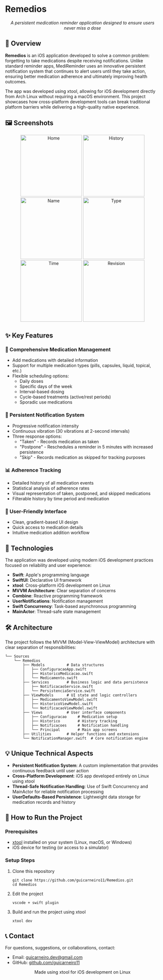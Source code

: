 # Remedios

<div align="center">

*A persistent medication reminder application designed to ensure users never miss a dose*
</div>

## 📌 Overview

**Remedios** is an iOS application developed to solve a common problem: forgetting to take medications despite receiving notifications. Unlike standard reminder apps, MediReminder uses an innovative persistent notification system that continues to alert users until they take action, ensuring better medication adherence and ultimately improving health outcomes.

The app was developed using xtool, allowing for iOS development directly from Arch Linux without requiring a macOS environment. This project showcases how cross-platform development tools can break traditional platform barriers while delivering a high-quality native experience.

## 🖼️ Screenshots

<div align="center">
<img src="https://i.imgur.com/jq0dldI.png" alt="Home" width="200"/>
<img src="https://i.imgur.com/4QD1TqS.png" alt="History" width="200"/>
<img src="https://i.imgur.com/MZqokYR.png" alt="Name" width="200"/>
<img src="https://i.imgur.com/aZoCrsA.png" alt="Type" width="200"/>
<img src="https://i.imgur.com/Yv2EPiY.png" alt="Time" width="200"/>
<img src="https://i.imgur.com/btNPP5Q.png" alt="Revision" width="200"/>
</div>

## ✨ Key Features

### 💊 Comprehensive Medication Management
- Add medications with detailed information
- Support for multiple medication types (pills, capsules, liquid, topical, etc.)
- Flexible scheduling options:
  * Daily doses
  * Specific days of the week
  * Interval-based dosing
  * Cycle-based treatments (active/rest periods)
  * Sporadic use medications

### 🔔 Persistent Notification System
- Progressive notification intensity
- Continuous vibration (30 vibrations at 2-second intervals)
- Three response options:
  * "Taken" - Records medication as taken
  * "Postpone" - Reschedules a reminder in 5 minutes with increased persistence
  * "Skip" - Records medication as skipped for tracking purposes

### 📊 Adherence Tracking
- Detailed history of all medication events
- Statistical analysis of adherence rates
- Visual representation of taken, postponed, and skipped medications
- Filterable history by time period and medication

### 👤 User-Friendly Interface
- Clean, gradient-based UI design
- Quick access to medication details
- Intuitive medication addition workflow

## 🔧 Technologies

The application was developed using modern iOS development practices focused on reliability and user experience:

- **Swift**: Apple's programming language
- **SwiftUI**: Declarative UI framework
- **xtool**: Cross-platform iOS development on Linux
- **MVVM Architecture**: Clear separation of concerns
- **Combine**: Reactive programming framework
- **UserNotifications**: Notification management
- **Swift Concurrency**: Task-based asynchronous programming
- **MainActor**: Thread-safe state management

## 🛠️ Architecture

The project follows the MVVM (Model-View-ViewModel) architecture with clear separation of responsibilities:

```
└── Sources
    └── Remedios
        ├── Models          # Data structures
        │   ├── ConfiguracaoApp.swift  
        │   ├── HistoricoMedicacao.swift
        │   └── Medicamento.swift
        ├── Services        # Business logic and data persistence
        │   ├── NotificacaoService.swift
        │   └── PersistenciaService.swift
        ├── ViewModels      # UI state and logic controllers
        │   ├── MedicamentoViewModel.swift
        │   ├── HistoricoViewModel.swift
        │   └── NotificacaoViewModel.swift
        ├── Views           # User interface components
        │   ├── Configuracao     # Medication setup
        │   ├── Historico        # History tracking
        │   ├── Notificacoes     # Notification handling
        │   └── Principal        # Main app screens
        ├── Utilities       # Helper functions and extensions
        └── NotificationManager.swift  # Core notification engine
```

## 💡 Unique Technical Aspects

- **Persistent Notification System**: A custom implementation that provides continuous feedback until user action
- **Cross-Platform Development**: iOS app developed entirely on Linux using xtool
- **Thread-Safe Notification Handling**: Use of Swift Concurrency and MainActor for reliable notification processing
- **UserDefaults-Based Persistence**: Lightweight data storage for medication records and history

## 🚀 How to Run the Project

### Prerequisites
- [xtool](https://github.com/xtool-org/xtool) installed on your system (Linux, macOS, or Windows)
- iOS device for testing (or access to a simulator)

### Setup Steps
1. Clone this repository
   ```
   git clone https://github.com/guicarneiro11/Remedios.git
   cd Remedios
   ```

2. Edit the project
   ```
   vscode + swift plugin
   ```

3. Build and run the project using xtool
   ```
   xtool dev
   ```

## 📞 Contact

For questions, suggestions, or collaborations, contact:

- Email: guicarneiro.dev@gmail.com
- GitHub: [github.com/guicarneiro11](https://github.com/guicarneiro11)

<div align="center">
<p>Made using xtool for iOS development on Linux</p>
</div>
